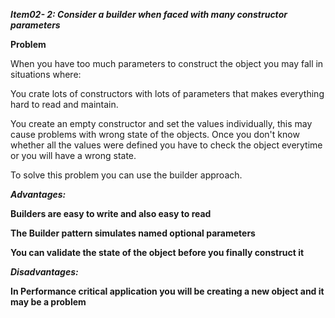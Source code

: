 _**Item02- 2: Consider a builder when faced with many constructor parameters**_

**Problem**

When you have too much parameters to construct the object you may fall in situations where:

You crate lots of constructors with lots of parameters that makes everything hard to read and maintain.

You create an empty constructor and set the values individually, this may cause problems with wrong state of the objects.
Once you don't know whether all the values were defined you have to check the object everytime or you will have a wrong state.

To solve this problem you can use the builder approach.

_**Advantages:**_

**Builders are easy to write and also easy to read**

**The Builder pattern simulates named optional parameters**

**You can validate the state of the object before you finally construct it**

_**Disadvantages:**_

**In Performance critical application you will be creating a new object and it may be a problem**